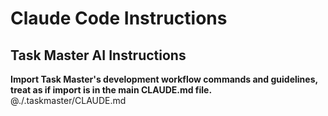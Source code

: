 # Claude Code Instructions

## Task Master AI Instructions
**Import Task Master's development workflow commands and guidelines, treat as if import is in the main CLAUDE.md file.**
@./.taskmaster/CLAUDE.md
